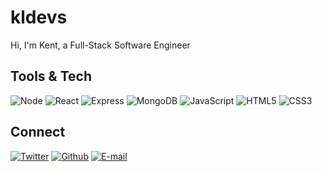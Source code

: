 # kldevs

Hi, I'm Kent, a Full-Stack Software Engineer

## Tools & Tech

![Node](https://img.shields.io/badge/Node-333333?style=flat&labelColor=111111&logo=node.js)
![React](https://img.shields.io/badge/React-333333?style=flat&labelColor=111111&logo=react)
![Express](https://img.shields.io/badge/Express-333333?style=flat&labelColor=111111&logo=express)
![MongoDB](https://img.shields.io/badge/MongoDB-333333?style=flat&labelColor=111111&logo=mongodb)
![JavaScript](https://img.shields.io/badge/JavaScript-333333?style=flat&labelColor=111111&logo=javascript)
![HTML5](https://img.shields.io/badge/HTML5-333333?style=flat&labelColor=111111&logo=html5)
![CSS3](https://img.shields.io/badge/CSS3-333333?style=flat&labelColor=111111&logo=css3)

## Connect

[![Twitter](https://img.shields.io/badge/Twitter-333333?style=flat&labelColor=111111&logo=twitter)](https://twitter.com/kldevstech)
[![Github](https://img.shields.io/badge/Github-333333?style=flat&labelColor=111111&logo=github)](https://github.com/kldevs)
[![E-mail](https://img.shields.io/badge/E--mail-333333?style=flat&labelColor=111111&logo=protonmail)](mailto:kldevs@proton.me)